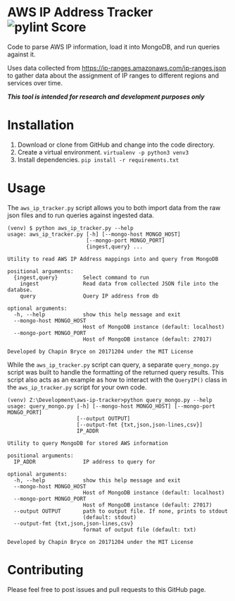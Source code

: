 # AWS IP Address Tracker ![pylint Score](https://mperlet.github.io/pybadge/badges/8.72.svg)
Code to parse AWS IP information, load it into MongoDB, and run queries
against it.

Uses data collected from https://ip-ranges.amazonaws.com/ip-ranges.json to
gather data about the assignment of IP ranges to different regions and services
over time.

***This tool is intended for research and development purposes only***

# Installation

1. Download or clone from GitHub and change into the code directory.
2. Create a virtual environment. `virtualenv -p python3 venv3`
3. Install dependencies. `pip install -r requirements.txt`

# Usage

The `aws_ip_tracker.py` script allows you to both import data from the raw json
files and to run queries against ingested data.

```
(venv) $ python aws_ip_tracker.py --help
usage: aws_ip_tracker.py [-h] [--mongo-host MONGO_HOST]
                         [--mongo-port MONGO_PORT]
                         {ingest,query} ...

Utility to read AWS IP Address mappings into and query from MongoDB

positional arguments:
  {ingest,query}        Select command to run
    ingest              Read data from collected JSON file into the databse.
    query               Query IP address from db

optional arguments:
  -h, --help            show this help message and exit
  --mongo-host MONGO_HOST
                        Host of MongoDB instance (default: localhost)
  --mongo-port MONGO_PORT
                        Host of MongoDB instance (default: 27017)

Developed by Chapin Bryce on 20171204 under the MIT License
```

While the `aws_ip_tracker.py` script can query, a separate `query_mongo.py`
script was built to handle the formatting of the returned query results. This
script also acts as an example as how to interact with the `QueryIP()` class in
the `aws_ip_tracker.py` script for your own code.

```
(venv) Z:\Development\aws-ip-tracker>python query_mongo.py --help
usage: query_mongo.py [-h] [--mongo-host MONGO_HOST] [--mongo-port MONGO_PORT]
                      [--output OUTPUT]
                      [--output-fmt {txt,json,json-lines,csv}]
                      IP_ADDR

Utility to query MongoDB for stored AWS information

positional arguments:
  IP_ADDR               IP address to query for

optional arguments:
  -h, --help            show this help message and exit
  --mongo-host MONGO_HOST
                        Host of MongoDB instance (default: localhost)
  --mongo-port MONGO_PORT
                        Host of MongoDB instance (default: 27017)
  --output OUTPUT       path to output file. If none, prints to stdout
                        (default: stdout)
  --output-fmt {txt,json,json-lines,csv}
                        format of output file (default: txt)

Developed by Chapin Bryce on 20171204 under the MIT License
```

# Contributing

Please feel free to post issues and pull requests to this GitHub page.
